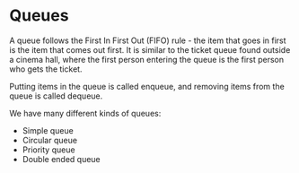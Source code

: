 # Queues  
A queue follows the First In First Out (FIFO) rule - the item that goes in first is the item that comes out first. It is similar to the ticket queue found outside a cinema hall, 
where the first person entering the queue is the first person who gets the ticket.

Putting items in the queue is called enqueue, and removing items from the queue is called dequeue.  

We have many different kinds of queues:  
* Simple queue  
* Circular queue  
* Priority queue
* Double ended queue
